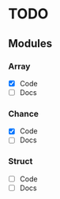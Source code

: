 # TODO

## Modules

### Array
- [x] Code
- [ ] Docs

### Chance
- [x] Code
- [ ] Docs

### Struct
- [ ] Code
- [ ] Docs
